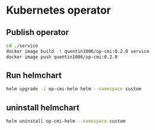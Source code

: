# Kubernetes operator

## Publish operator

```sh
cd ./service
docker image build -t quentin1006/op-cmi:0.2.0 service
docker image push quentin1006/op-cmi:0.2.0
```

## Run helmchart

```sh
helm upgrade -i op-cmi-helm helm --namespace custom
```

## uninstall helmchart

```sh
helm uninstall op-cmi-helm --namespace custom
```
